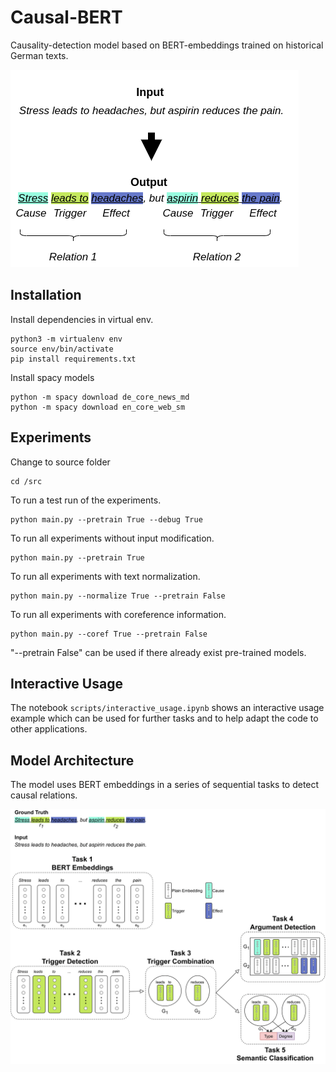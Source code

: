 # Causal-BERT
Causality-detection model based on BERT-embeddings trained on historical German texts.

![Example](/docs/example.png)

## Installation
Install dependencies in virtual env.

    python3 -m virtualenv env
    source env/bin/activate
    pip install requirements.txt

Install spacy models

    python -m spacy download de_core_news_md
    python -m spacy download en_core_web_sm

## Experiments

Change to source folder

    cd /src

To run a test run of the experiments.

    python main.py --pretrain True --debug True 

To run all experiments without input modification.

    python main.py --pretrain True

To run all experiments with text normalization.

    python main.py --normalize True --pretrain False

To run all experiments with coreference information.

    python main.py --coref True --pretrain False

"--pretrain False" can be used if there already exist pre-trained models.

## Interactive Usage

The notebook `scripts/interactive_usage.ipynb` shows an interactive usage example which can be used for further tasks and to help adapt the code to other applications.


## Model Architecture

The model uses BERT embeddings in a series of sequential tasks to detect causal relations.

![Model Architecture](/docs/model_structure.png)
